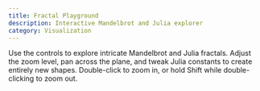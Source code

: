 ```yaml
---
title: Fractal Playground
description: Interactive Mandelbrot and Julia explorer
category: Visualization
---
```


Use the controls to explore intricate Mandelbrot and Julia fractals. Adjust the zoom level, pan across the plane, and tweak Julia constants to create entirely new shapes. Double-click to zoom in, or hold Shift while double-clicking to zoom out.
